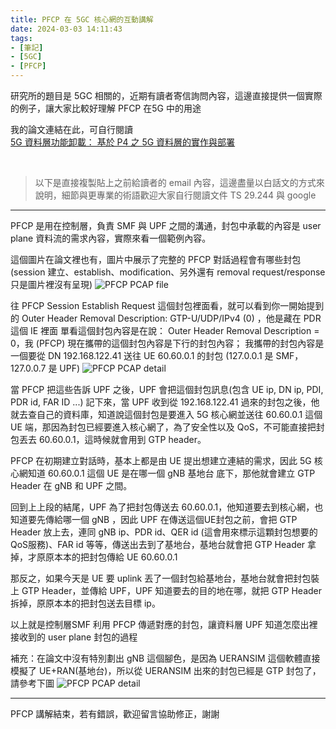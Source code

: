 ```yaml
---
title: PFCP 在 5GC 核心網的互動講解
date: 2024-03-03 14:11:43
tags:
- [筆記]
- [5GC]
- [PFCP]
---
```


研究所的題目是 5GC 相關的，近期有讀者寄信詢問內容，這邊直接提供一個實際的例子，讓大家比較好理解 PFCP 在5G 中的用途

我的論文連結在此，可自行閱讀 </br>
[5G 資料層功能卸載： 基於 P4 之 5G 資料層的實作與部署](<https://ndltd.ncl.edu.tw/cgi-bin/gs32/gsweb.cgi/ccd=vXmqwX/record?r1=1&h1=0>)

<br>
<!-- more -->

> 以下是直接複製貼上之前給讀者的 email 內容，這邊盡量以白話文的方式來說明，細節與更專業的術語歡迎大家自行閱讀文件 TS 29.244 與 google

------

PFCP 是用在控制層，負責 SMF 與 UPF 之間的溝通，封包中承載的內容是 user plane 資料流的需求內容，實際來看一個範例內容。

這個圖片在論文裡也有，圖片中展示了完整的 PFCP 對話過程會有哪些封包 (session 建立、establish、modification、另外還有 removal request/response 只是圖片裡沒有呈現)
![PFCP PCAP file](file:///D:\awan_blog\photo\pfcp-instroduction\pcap.png)

往 PFCP Session Establish Request 這個封包裡面看，就可以看到你一開始提到的 Outer Header Removal Description: GTP-U/UDP/IPv4 (0) ，他是藏在 PDR 這個 IE 裡面
單看這個封包內容是在說：
Outer Header Removal Description = 0，我 (PFCP) 現在攜帶的這個封包內容是下行的封包內容；
我攜帶的封包內容是一個要從 DN 192.168.122.41 送往 UE 60.60.0.1 的封包 (127.0.0.1 是 SMF，127.0.0.7 是 UPF)
![PFCP PCAP detail](file:///D:\awan_blog\photo\pfcp-instroduction\pcap_detailed.png)

當 PFCP 把這些告訴 UPF 之後，UPF 會把這個封包訊息(包含 UE ip, DN ip, PDI, PDR id, FAR ID ...) 記下來，當 UPF 收到從 192.168.122.41 過來的封包之後，他就去查自己的資料庫，知道說這個封包是要進入 5G  核心網並送往 60.60.0.1 這個 UE 端，那因為封包已經要進入核心網了，為了安全性以及 QoS，不可能直接把封包丟去 60.60.0.1，這時候就會用到 GTP header。

PFCP 在初期建立對話時，基本上都是由 UE 提出想建立連結的需求，因此 5G 核心網知道 60.60.0.1 這個 UE 是在哪一個 gNB 基地台 底下，那他就會建立 GTP Header 在 gNB 和 UPF 之間。

回到上上段的結尾，UPF 為了把封包傳送去 60.60.0.1，他知道要去到核心網，也知道要先傳給哪一個 gNB ，因此 UPF 在傳送這個UE封包之前，會把 GTP Header 放上去，連同 gNB ip、PDR id、QER id (這會用來標示這顆封包想要的 QoS服務)、FAR id 等等，傳送出去到了基地台，基地台就會把 GTP Header 拿掉，才原原本本的把封包傳給 UE 60.60.0.1

那反之，如果今天是 UE 要 uplink 丟了一個封包給基地台，基地台就會把封包裝上 GTP Header，並傳給 UPF，UPF 知道要去的目的地在哪，就把 GTP Header 拆掉，原原本本的把封包送去目標 ip。

以上就是控制層SMF 利用 PFCP 傳遞對應的封包，讓資料層 UPF 知道怎麼出裡接收到的 user plane 封包的過程

補充：在論文中沒有特別劃出 gNB 這個腳色，是因為 UERANSIM 這個軟體直接模擬了 UE+RAN(基地台)，所以從 UERANSIM 出來的封包已經是 GTP 封包了，請參考下圖
![PFCP PCAP detail](file:///D:\awan_blog\photo\pfcp-instroduction\ueransim.png)

----

PFCP 講解結束，若有錯誤，歡迎留言協助修正，謝謝